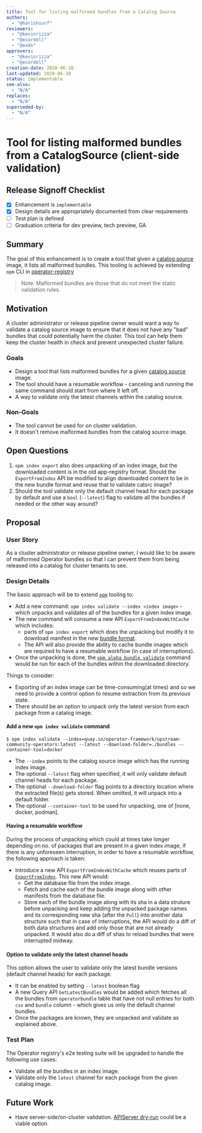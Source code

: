 ```yaml
---
title: Tool for listing malformed bundles from a Catalog Source
authors:
  - "@harishsurf"
reviewers:
  - "@kevinrizza"
  - "@ecordell"
  - "@exdx"
approvers:
  - "@kevinrizza"
  - "@ecordell"
creation-date: 2020-06-10
last-updated: 2020-06-10
status: implementable
see-also:
  - "N/A"  
replaces:
  - "N/A"
superseded-by:
  - "N/A"
---
```


# Tool for listing malformed bundles from a CatalogSource (client-side validation)

## Release Signoff Checklist

- [x] Enhancement is `implementable`
- [x] Design details are appropriately documented from clear requirements
- [ ] Test plan is defined
- [ ] Graduation criteria for dev preview, tech preview, GA

## Summary
The goal of this enhancement is to create a tool that given a [catalog source](https://olm.operatorframework.io/docs/concepts/crds/catalogsource/) image, it lists all malformed bundles. This tooling is achieved by extending `opm` CLI in [operator-registry](https://github.com/operator-framework/operator-registry) 
> Note: Malformed bundles are those that do not meet the static validation rules.


## Motivation
A cluster administrator or release pipeline owner would want a way to validate a catalog source image to ensure that it does not have any "bad" bundles that could potentially harm the cluster. This tool can help them keep the cluster health in check and prevent unexpected cluster failure.


### Goals

- Design a tool that lists malformed bundles for a given [catalog source](https://olm.operatorframework.io/docs/concepts/crds/catalogsource/) image.
- The tool should have a resumable workflow - canceling and running the same command should start from where it left off.
- A way to validate only the latest channels within the catalog source.


### Non-Goals

- The tool cannot be used for on cluster validation.
- It doesn't remove malformed bundles from the catalog source image.

## Open Questions
    
1. `opm index export` also does unpacking of an index image, but the downloaded content is in the old app-registry format. Should the `ExportFromIndex` API be modified to align downloaded content to be in the new bundle format and reuse that to validate catsrc image?
2. Should the tool validate only the default channel head for each package by default and use a `bool` (`--latest`) flag to validate all the bundles if needed or the other way around?


## Proposal

### User Story

As a cluster administrator or release pipeline owner, I would like to be aware of malformed Operator bundles so that I can prevent them from being released into a catalog for cluster tenants to see.

### Design Details

The basic approach will be to extend [`opm`](https://github.com/operator-framework/operator-registry/blob/master/docs/design/opm-tooling.md) tooling to: 
- Add a new command: `opm index validate --index <index image>` - which unpacks and validates all of the bundles for a given index image.
- The new command will consume a new API `ExportFromIndexWithCache` which includes: 
    - parts of `opm index export` which does the unpacking but modify it to download manifest in the new [bundle format](https://github.com/operator-framework/operator-registry#manifest-format). 
    - The API will also provide the ability to cache bundle images which are required to have a resumable workflow (in case of interruptions).
- Once the unpacking is done, the [`opm alpha bundle validate`](https://github.com/operator-framework/operator-registry/blob/master/cmd/opm/alpha/bundle/validate.go#L84) command would be run for each of the bundles within the downloaded directory. 


Things to consider:
- Exporting of an index image can be time-consuming(at times) and so we need to provide a control option to resume extraction from its previous state.
- There should be an option to unpack only the latest version from each package from a catalog image.

#### Add a new `opm index validate` command  

```shell=
$ opm index validate --index=quay.io/operator-framework/upstream-community-operators:latest --latest --download-folder=./bundles --container-tool=docker
```
- The `--index` points to the catalog source image which has the running index image.
- The optional `--latest` flag when specified, it will only validate default channel heads for each package.
- The optional `--download-folder` flag points to a directory location where the extracted file(s) gets stored. When omitted, it will unpack into a default folder.
- The optional `--container-tool` to be used for unpacking, one of [none, docker, podman].

#### Having a resumable workflow

During the process of unpacking which could at times take longer depending on no. of packages that are present in a given index image, if there is any unforeseen interruption, in order to have a resumable workflow, the following approach is taken: 
- Introduce a new API `ExportFromIndexWithCache` which reuses parts of [`ExportFromIndex`](https://github.com/operator-framework/operator-registry/blob/master/pkg/lib/indexer/indexer.go#L479). This new API would: 
    - Get the database file from the index image. 
    - Fetch and cache each of the bundle image along with other manifests from the database file.
    - Store each of the bundle image along with its sha in a data struture before unpacking and keep adding the unpacked package names and its corresponding new sha (after the `Pull`) into another data structure such that in case of interruptions, the API would do a diff of both data structures and add only those that are not already unpacked. It would also do a diff of shas to reload bundles that were interrupted midway.

#### Option to validate only the latest channel heads 

This option allows the user to validate only the latest bundle versions (default channel heads) for each package.
- It can be enabled by setting `--latest` boolean flag
- A new Query API `GetLatestBundles` would be added which fetches all the bundles from `operatorbundle` table that have not null entries for both `csv` and `bundle` column - which gives us only the default channel bundles.
- Once the packages are known, they are unpacked and validate as explained above.

### Test Plan

The Operator registry's e2e testing suite will be upgraded to handle the following use cases:

- Validate all the bundles in an index image.
- Validate only the `latest` channel for each package from the given catalog image.
 
## Future Work
- Have server-side/on-cluster validation. [APIServer dry-run](https://kubernetes.io/blog/2019/01/14/apiserver-dry-run-and-kubectl-diff/) could be a viable option.